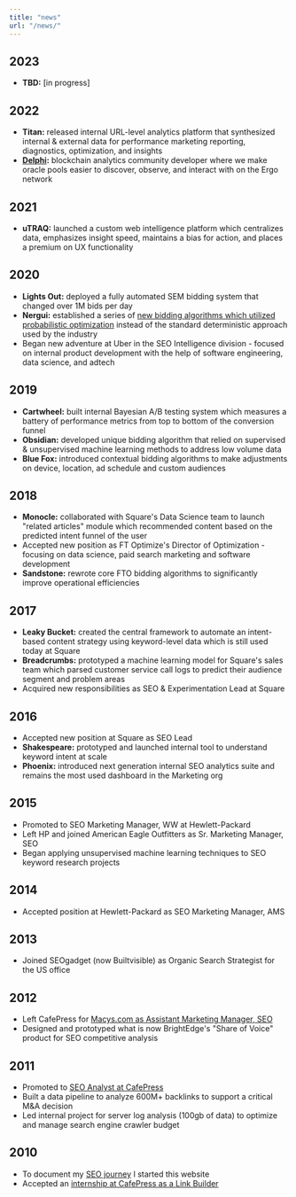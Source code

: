 ```yaml
---
title: "news"
url: "/news/"
---
```


## 2023
* __TBD:__ [in progress]

## 2022
* __Titan:__ released internal URL-level analytics platform that synthesized internal & external data for performance marketing reporting, diagnostics, optimization, and insights
* __[Delphi](https://github.com/thedelphiproject):__ blockchain analytics community developer where we make oracle pools easier to discover, observe, and interact with on the Ergo network


## 2021
* __uTRAQ:__ launched a custom web intelligence platform which centralizes data, emphasizes insight speed, maintains a bias for action, and places a premium on UX functionality

## 2020
* __Lights Out:__ deployed a fully automated SEM bidding system that changed over 1M bids per day
* __Nergui:__ established a series of [new bidding algorithms which utilized probabilistic optimization](https://www.christopheryee.org/blog/from-deterministic-to-probabilistic-sem-bid-optimization/) instead of the standard deterministic approach used by the industry
* Began new adventure at Uber in the SEO Intelligence division - focused on internal product development with the help of software engineering, data science, and adtech

## 2019
* __Cartwheel:__ built internal Bayesian A/B testing system which measures a battery of performance metrics from top to bottom of the conversion funnel
* __Obsidian:__ developed unique bidding algorithm that relied on supervised & unsupervised machine learning methods to address low volume data
* __Blue Fox:__ introduced contextual bidding algorithms to make adjustments on device, location, ad schedule and custom audiences 

## 2018
* __Monocle:__ collaborated with Square's Data Science team to launch "related articles" module which recommended content based on the predicted intent funnel of the user
* Accepted new position as FT Optimize's Director of Optimization - focusing on data science, paid search marketing and software development
* __Sandstone:__ rewrote core FTO bidding algorithms to significantly improve operational efficiencies

## 2017
* __Leaky Bucket:__ created the central framework to automate an intent-based content strategy using keyword-level data which is still used today at Square
* __Breadcrumbs:__ prototyped a machine learning model for Square's sales team which parsed customer service call logs to predict their audience segment and problem areas
* Acquired new responsibilities as SEO & Experimentation Lead at Square

##  2016
* Accepted new position at Square as SEO Lead
* __Shakespeare:__ prototyped and launched internal tool to understand keyword intent at scale
* __Phoenix:__ introduced next generation internal SEO analytics suite and remains the most used dashboard in the Marketing org

## 2015
* Promoted to SEO Marketing Manager, WW at Hewlett-Packard
* Left HP and joined American Eagle Outfitters as Sr. Marketing Manager, SEO
* Began applying unsupervised machine learning techniques to SEO keyword research projects

## 2014
* Accepted position at Hewlett-Packard as SEO Marketing Manager, AMS

## 2013
* Joined SEOgadget (now Builtvisible) as Organic Search Strategist for the US office

## 2012
* Left CafePress for [Macys.com as Assistant Marketing Manager, SEO](https://www.christopheryee.org/blog/goodbye-cafepress-hello-macys/)
* Designed and prototyped what is now BrightEdge's "Share of Voice" product for SEO competitive analysis

## 2011
* Promoted to [SEO Analyst at CafePress](https://www.christopheryee.org/blog/job-obtained-seo-analyst-intern/)
* Built a data pipeline to analyze 600M+ backlinks to support a critical M&A decision
* Led internal project for server log analysis (100gb of data) to optimize and manage search engine crawler budget

## 2010
* To document my [SEO journey](https://www.christopheryee.org/blog/let-my-seo-journey-begin/) I started this website
* Accepted an [internship at CafePress as a Link Builder](https://www.christopheryee.org/blog/job-obtained-link-builder-intern/)





